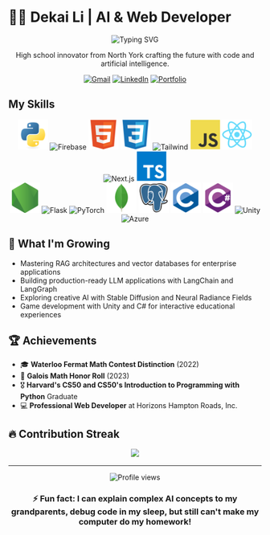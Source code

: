 # 👨‍💻 Dekai Li | AI & Web Developer

<div align="center">
  <img src="https://readme-typing-svg.demolab.com?font=Fira+Code&weight=600&size=28&duration=3000&pause=1000&color=0EA5E9&center=true&vCenter=true&random=false&width=435&lines=AI+Developer;Full-Stack+Engineer;Problem+Solver;Innovation+Enthusiast" alt="Typing SVG" />
</div>

<p align="center">High school innovator from North York crafting the future with code and artificial intelligence.</p>

<div align="center">
  
[![Gmail](https://img.shields.io/badge/Gmail-D14836?style=for-the-badge&logo=gmail&logoColor=white)](mailto:lidekai2008@gmail.com)
[![LinkedIn](https://img.shields.io/badge/LinkedIn-0077B5?style=for-the-badge&logo=linkedin&logoColor=white)](https://www.linkedin.com/in/li-dekai-8287332a6/)
[![Portfolio](https://img.shields.io/badge/My_Portfolio-000?style=for-the-badge&logo=ko-fi&logoColor=white)](https://dekaiwebsite.vercel.app/)
  
</div>


## My Skills

<div align="center">
  <img src="https://raw.githubusercontent.com/devicons/devicon/master/icons/python/python-original.svg" alt="Python" width="60" height="60" />
  <img src="https://www.vectorlogo.zone/logos/firebase/firebase-icon.svg" alt="Firebase" width="60" height="60" />
  <img src="https://raw.githubusercontent.com/devicons/devicon/master/icons/html5/html5-original.svg" alt="HTML" width="60" height="60" />
  <img src="https://raw.githubusercontent.com/devicons/devicon/master/icons/css3/css3-original.svg" alt="CSS" width="60" height="60" />
  <img src="https://www.vectorlogo.zone/logos/tailwindcss/tailwindcss-icon.svg" alt="Tailwind" width="60" height="60" />
  <img src="https://raw.githubusercontent.com/devicons/devicon/master/icons/javascript/javascript-original.svg" alt="JavaScript" width="60" height="60" />
  <img src="https://raw.githubusercontent.com/devicons/devicon/master/icons/react/react-original.svg" alt="React" width="60" height="60" />
  <img src="https://cdn.worldvectorlogo.com/logos/next-js.svg" alt="Next.js" width="60" height="60" />
  <img src="https://raw.githubusercontent.com/devicons/devicon/master/icons/typescript/typescript-original.svg" alt="TypeScript" width="60" height="60" />
</div>

<div align="center">
  <img src="https://raw.githubusercontent.com/devicons/devicon/master/icons/nodejs/nodejs-original.svg" alt="Node.js" width="60" height="60" />
  <img src="https://www.vectorlogo.zone/logos/pocoo_flask/pocoo_flask-icon.svg" alt="Flask" width="60" height="60" />
  <img src="https://www.vectorlogo.zone/logos/pytorch/pytorch-icon.svg" alt="PyTorch" width="60" height="60" />
  <img src="https://raw.githubusercontent.com/devicons/devicon/master/icons/mongodb/mongodb-original.svg" alt="MongoDB" width="60" height="60" />
  <img src="https://raw.githubusercontent.com/devicons/devicon/master/icons/postgresql/postgresql-original.svg" alt="PostgreSQL" width="60" height="60" />
  <img src="https://raw.githubusercontent.com/devicons/devicon/master/icons/c/c-original.svg" alt="C" width="60" height="60" />
  <img src="https://raw.githubusercontent.com/devicons/devicon/master/icons/csharp/csharp-original.svg" alt="C#" width="60" height="60" />
  <img src="https://www.vectorlogo.zone/logos/unity3d/unity3d-icon.svg" alt="Unity" width="60" height="60" />
  <img src="https://www.vectorlogo.zone/logos/microsoft_azure/microsoft_azure-icon.svg" alt="Azure" width="60" height="60" />
</div>


</div>


## 🌱 What I'm Growing

- Mastering RAG architectures and vector databases for enterprise applications
- Building production-ready LLM applications with LangChain and LangGraph
- Exploring creative AI with Stable Diffusion and Neural Radiance Fields
- Game development with Unity and C# for interactive educational experiences

## 🏆 Achievements

- 🎓 **Waterloo Fermat Math Contest Distinction** (2022)
- 🏅 **Galois Math Honor Roll** (2023)
- 🎖️ **Harvard's CS50 and CS50's Introduction to Programming with Python** Graduate
- 💻 **Professional Web Developer** at Horizons Hampton Roads, Inc.


## 🔥 Contribution Streak

<div align="center">
  <img src="https://github-readme-streak-stats.herokuapp.com/?user=improdead&theme=radical" />
</div>

---

<div align="center">
  <img src="https://komarev.com/ghpvc/?username=yourusername&style=flat-square&color=blueviolet" alt="Profile views" />
</div>

<div align="center">
  
### ⚡ Fun fact: I can explain complex AI concepts to my grandparents, debug code in my sleep, but still can't make my computer do my homework!
  
</div>

